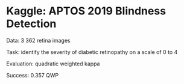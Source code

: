 # Kaggle: APTOS 2019 Blindness Detection

Data: 3 362 retina images

Task: identify the severity of diabetic retinopathy on a scale of 0 to 4

Evaluation: quadratic weighted kappa

Success: 0.357 QWP
